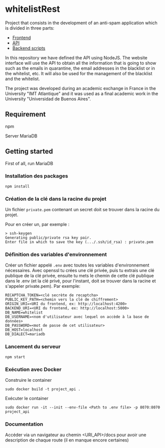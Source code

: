 # whitelistRest

Project that consists in the development of an anti-spam application which is divided in
three parts:

* [Frontend](https://github.com/agustinzorzano/listeBlancheFrontend)
* [API](https://github.com/agustinzorzano/whitelistRest)
* [Backend scripts](https://github.com/agustinzorzano/liste_blanche_backend) 

In this repository we have defined the API using NodeJS. The website interface
will use the API to obtain all the information that is going to show such as
the emails in quarantine, the email addresses in the blacklist or in the whitelist, etc.
It will also be used for the management of the blacklist and the whitelist. 

The project was developed during an academic exchange in France in the University "IMT Atlantique"
and it was used as a final academic work in the University "Universidad de Buenos Aires".


## Requirement

npm

Server MariaDB

## Getting started

First of all, run MariaDB

### Installation des packages

`npm install`

### Création de la clé dans la racine du projet

Un fichier `private.pem` contenant un secret doit se trouver dans la racine du projet.

Pour en créer un, par exemple :

```text
> ssh-keygen
Generating public/private rsa key pair.
Enter file in which to save the key (.../.ssh/id_rsa) : private.pem
```

### Définition des variables d'environnement

Créer un fichier appelé `.env` avec toutes les variables d'environnement nécessaires.
Avec openssl tu crées une clé privée, puis tu extrais une clé publique de la clé privée, ensuite tu mets le chemin de cette clé publique dans le .env (et la clé privé, pour l'instant, doit se trouver dans la racine et s'appeler private.pem).
Par exemple:

```text
RECAPTCHA_TOKEN=<clé secrète de recaptcha>
PUBLIC_KEY_PATH=<chemin vers la clé de chiffrement>
ORIGIN_URI=<URI du frontend, ex: http://localhost:4200>
BACKEND_URI=<URI du frontend, ex: http://localhost:5000>
DB_NAME=whitelist
DB_USERNAME=<nom d'utilisateur avec lequel on accède à la base de données>
DB_PASSWORD=<mot de passe de cet utilisateur>
DB_HOST=localhost
DB_DIALECT=mariadb
```

### Lancement du serveur

`npm start`

### Exécution avec Docker

Construire le container

`sudo docker build -t project_api .`

Exécuter le container

`sudo docker run -it --init --env-file <Path to .env file> -p 8070:8070 project_api`

### Documentation

Accéder via un navigateur au chemin <URI_API>/docs pour avoir une description de chaque route (il en manque encore certaines)
